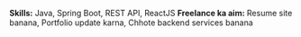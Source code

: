 **Skills:** Java, Spring Boot, REST API, ReactJS
**Freelance ka aim:** Resume site banana, Portfolio update karna, Chhote backend services banana
